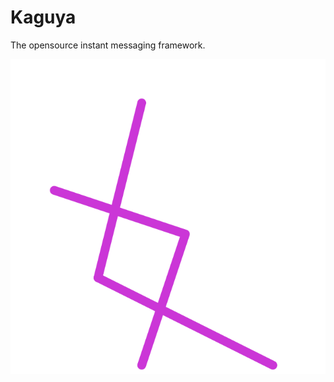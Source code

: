 # Kaguya

The opensource instant messaging framework.

![logo](example_client/assets/image/logo.svg)
